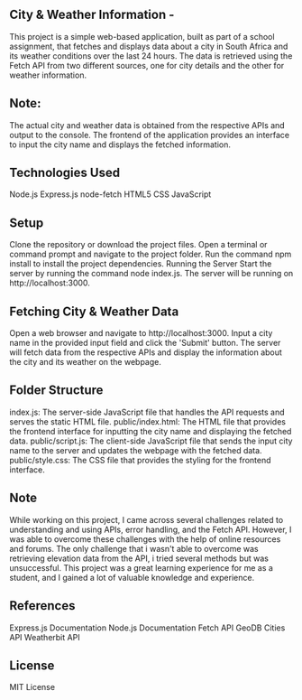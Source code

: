 ## City & Weather Information - 
This project is a simple web-based application, built as part of a school assignment, that fetches and displays data about a city in South Africa and its weather conditions over the last 24 hours. The data is retrieved using the Fetch API from two different sources, one for city details and the other for weather information.

## Note: 
The actual city and weather data is obtained from the respective APIs and output to the console. The frontend of the application provides an interface to input the city name and displays the fetched information.

## Technologies Used
Node.js
Express.js
node-fetch
HTML5
CSS
JavaScript

## Setup
Clone the repository or download the project files.
Open a terminal or command prompt and navigate to the project folder.
Run the command npm install to install the project dependencies.
Running the Server
Start the server by running the command node index.js.
The server will be running on http://localhost:3000.

## Fetching City & Weather Data
Open a web browser and navigate to http://localhost:3000.
Input a city name in the provided input field and click the 'Submit' button.
The server will fetch data from the respective APIs and display the information about the city and its weather on the webpage.

## Folder Structure
index.js: The server-side JavaScript file that handles the API requests and serves the static HTML file.
public/index.html: The HTML file that provides the frontend interface for inputting the city name and displaying the fetched data.
public/script.js: The client-side JavaScript file that sends the input city name to the server and updates the webpage with the fetched data.
public/style.css: The CSS file that provides the styling for the frontend interface.

## Note
While working on this project, I came across several challenges related to understanding and using APIs, error handling, and the Fetch API. However, I was able to overcome these challenges with the help of online resources and forums. 
The only challenge that i wasn't able to overcome was retrieving elevation data from the API, i tried several methods but was unsuccessful.
This project was a great learning experience for me as a student, and I gained a lot of valuable knowledge and experience. 

## References
Express.js Documentation
Node.js Documentation
Fetch API
GeoDB Cities API
Weatherbit API

## License
MIT License
```

